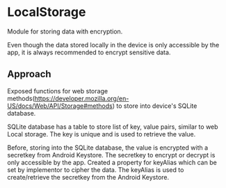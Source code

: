 # LocalStorage
Module for storing data with encryption. 

Even though the data stored locally in the device is only accessible by the app, it is always recommended to encrypt sensitive data.

## Approach
Exposed functions for web storage methods(https://developer.mozilla.org/en-US/docs/Web/API/Storage#methods) to store into device's SQLite database.

SQLite database has a table to store list of key, value pairs, similar to web Local storage. The key is unique and is used to retrieve the value.

Before, storing into the SQLite database, the value is encrypted with a secretkey from Android Keystore. The secretkey to encrypt or decrypt is only accessible by the app. Created a property for keyAlias which can be set by implementor to cipher the data. The keyAlias is used to create/retrieve the secretkey from the Android Keystore.

